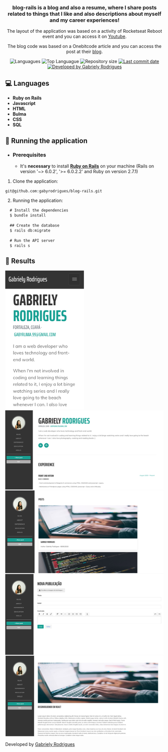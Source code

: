 <h3 align="center" >
  	blog-rails is a blog and also a resume, where I share posts related to things that I like and also descriptions about myself and my career experiences!
</h3>
<p align="center">
	The layout of the application was based on a activity of Rocketseat Reboot event and you can access it on <a href="https://www.youtube.com/watch?utm_campaign=reboot__conteudo_live_5&utm_medium=email&utm_source=RD%20Station&v=MAjuVJ2XjaE" target="_blank">Youtube</a>.
</p>
<p align="center">
	The blog code was based on a Onebitcode article and you can access the post at their <a href="https://onebitcode.com/rails-bulma-criando-um-blog-do-zero-em-poucos-minutos/" target="_blank">blog</a>.
</p>

<p align="center">
  <img alt="Languagues" src="https://img.shields.io/github/languages/count/gabyrodrigues/blog-rails">
  <img alt="Top Languague" src="https://img.shields.io/github/languages/top/gabyrodrigues/blog-rails">
  <img alt="Repository size" src="https://img.shields.io/github/repo-size/gabyrodrigues/blog-rails">
  <a href="https://github.com/gabyrodrigues/ecoleta/commits/master">
    <img alt="Last commit date" src="https://img.shields.io/github/last-commit/gabyrodrigues/blog-rails">
  </a>
  <a href="https://github.com/gabyrodrigues" target="_blank">
    <img alt="Developed by Gabriely Rodrigues" src="https://img.shields.io/badge/developed%20by-Gabriely_Rodrigues-informational">
  </a>
</p>

## :computer: Languages

- **Ruby on Rails**
- **Javascript**
- **HTML**
- **Bulma**
- **CSS**
- **SQL**

## :rocket: Running the application

- ### **Prerequisites**

  - It's **necessary** to install **[Ruby on Rails](https://gorails.com/setup/osx/10.15-catalina)** on your machine (Rails on version '~> 6.0.2', '>= 6.0.2.2' and Ruby on version 2.7.1)

1. Clone the application:

```
git@github.com:gabyrodrigues/blog-rails.git
```

2. Running the application:

```
  # Install the dependencies
  $ bundle install

  ## Create the database
  $ rails db:migrate
 
  # Run the API server
  $ rails s
```

## :book: Results

<img alt="About mobile" title="#mobile" width="250px" src="app/assets/images/about-mobile.png/">
<img alt="About" title="#desktop" width="600px" src="app/assets/images/about.png/">
<img alt="Blog" title="#desktop" width="600px" src="app/assets/images/blog.png/">
<img alt="New post" title="#desktop" width="600px" src="app/assets/images/new-post.png/">
<img alt="Post view" title="#desktop" width="600px" src="app/assets/images/post-view.png/">

Developed by [Gabriely Rodrigues](https://github.com/gaby-rodrigues)
